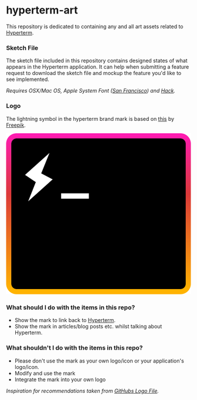 # hyperterm-art
This repository is dedicated to containing any and all art assets related to [Hyperterm](https://github.com/zeit/hyperterm).

### Sketch File
The sketch file included in this repository contains designed states of what appears in the Hyperterm application. It can help when submitting a feature request to download the sketch file and mockup the feature you'd like to see implemented.

_Requires OSX/Mac OS, Apple System Font ([San Francisco](https://developer.apple.com/fonts/)) and [Hack](http://sourcefoundry.org/hack/)._

### Logo
The lightning symbol in the hyperterm brand mark is based on
[this](http://www.flaticon.com/free-icon/lightning-symbol_74595) by [Freepik](http://www.freepik.com/).

![Hyperterm Logo](/branding/Hyperterm-Mark-Large.png)

### What should I do with the items in this repo?
- Show the mark to link back to [Hyperterm](https://github.com/zeit/hyperterm).
- Show the mark in articles/blog posts etc. whilst talking about Hyperterm.

### What shouldn't I do with the items in this repo?
- Please don't use the mark as your own logo/icon or your application's logo/icon.
- Modify and use the mark
- Integrate the mark into your own logo

_Inspiration for recommendations taken from [GitHubs Logo File](https://github.com/logos)._
